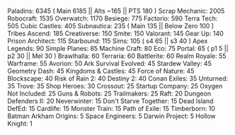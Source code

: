 Paladins: 6345 ( Main 6185 || Alts ~165 || PTS 180 )
Scrap Mechanic: 2005
Robocraft: 1535
Overwatch: 1170
Besiege: 775
Factorio: 590
Terra Tech: 505
Cubic Castles: 405
Subnautica: 235 ( Main 135 || Below Zero 100 )
Tribes Ascend: 185
Creativerse: 150
Smite: 150
Valorant: 145
Gear Up: 140
Prison Architect: 115
Starbound: 115
Sims: 105 ( s4 65 || s3 40 )
Apex Legends: 90
Simple Planes: 85
Machine Craft: 80
Eco: 75
Portal: 65 ( p1 5 || p2 30 || Mel 30 )
Brawlhalla: 60
Terraria: 60
Battlerite: 60
Realm Royale: 55
Warframe: 55
Avorion: 50
Ark Survival Evolved: 45
Stardew Valley: 45
Geometry Dash: 45
Kingdoms & Castles: 45
Force of Nature: 45
Blockscape: 40
Risk of Rain 2: 40
Destiny 2: 40
Conan Exiles: 35
Unturned: 35
Trove: 35
Shop Heroes: 30
Crossout: 25
Startup Company: 25
Oxygen Not Included: 25
Guns & Robots: 25
Trailmakers: 25
Raft: 20
Dungeon Defenders II: 20
Neverwinter: 15
Don't Starve Together: 15
Dead Island DefEd: 15
Cardlife: 15
Monster Train: 15
Path of Exile: 15
Timberborn: 10
Batman Arkham Origins: 5
Space Engineers: 5
Darwin Project: 5
Hollow Knight: 1
